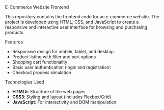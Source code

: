 E-Commerce Website Frontend

This repository contains the frontend code for an e-commerce website. The project is developed using HTML, CSS, and JavaScript to create a responsive and interactive user interface for browsing and purchasing products.

Features

- Responsive design for mobile, tablet, and desktop
- Product listing with filter and sort options
- Shopping cart functionality
- Basic user authentication (login and registration)
- Checkout process simulation


Technologies Used

- **HTML5**: Structure of the web pages
- **CSS3**: Styling and layout (includes Flexbox/Grid)
- **JavaScript**: For interactivity and DOM manipulation
